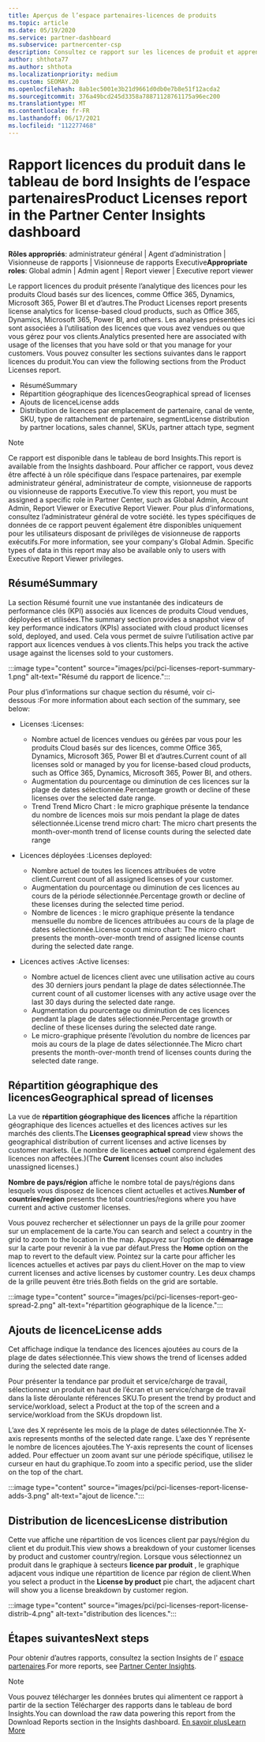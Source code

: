 ```yaml
---
title: Aperçus de l’espace partenaires-licences de produits
ms.topic: article
ms.date: 05/19/2020
ms.service: partner-dashboard
ms.subservice: partnercenter-csp
description: Consultez ce rapport sur les licences de produit et apprenez à améliorer les produits Cloud sous licence que vous vendez ou gérez pour vos clients.
author: shthota77
ms.author: shthota
ms.localizationpriority: medium
ms.custom: SEOMAY.20
ms.openlocfilehash: 8ab1ec5001e3b21d9661d0db0e7b8e51f12acda2
ms.sourcegitcommit: 376a49bcd245d3358a78871128761175a96ec200
ms.translationtype: MT
ms.contentlocale: fr-FR
ms.lasthandoff: 06/17/2021
ms.locfileid: "112277468"
---
```

# <a name="product-licenses-report-in-the-partner-center-insights-dashboard"></a><span data-ttu-id="1492c-103">Rapport licences du produit dans le tableau de bord Insights de l’espace partenaires</span><span class="sxs-lookup"><span data-stu-id="1492c-103">Product Licenses report in the Partner Center Insights dashboard</span></span>

<span data-ttu-id="1492c-104">**Rôles appropriés**: administrateur général | Agent d’administration | Visionneuse de rapports | Visionneuse de rapports Executive</span><span class="sxs-lookup"><span data-stu-id="1492c-104">**Appropriate roles**: Global admin | Admin agent | Report viewer | Executive report viewer</span></span>

<span data-ttu-id="1492c-105">Le rapport licences du produit présente l’analytique des licences pour les produits Cloud basés sur des licences, comme Office 365, Dynamics, Microsoft 365, Power BI et d’autres.</span><span class="sxs-lookup"><span data-stu-id="1492c-105">The Product Licenses report presents license analytics for license-based cloud products, such as Office 365, Dynamics, Microsoft 365, Power BI, and others.</span></span> <span data-ttu-id="1492c-106">Les analyses présentées ici sont associées à l’utilisation des licences que vous avez vendues ou que vous gérez pour vos clients.</span><span class="sxs-lookup"><span data-stu-id="1492c-106">Analytics presented here are associated with usage of the licenses that you have sold or that you manage for your customers.</span></span> <span data-ttu-id="1492c-107">Vous pouvez consulter les sections suivantes dans le rapport licences du produit.</span><span class="sxs-lookup"><span data-stu-id="1492c-107">You can view the following sections from the Product Licenses report.</span></span>

- <span data-ttu-id="1492c-108">Résumé</span><span class="sxs-lookup"><span data-stu-id="1492c-108">Summary</span></span>
- <span data-ttu-id="1492c-109">Répartition géographique des licences</span><span class="sxs-lookup"><span data-stu-id="1492c-109">Geographical spread of licenses</span></span>
- <span data-ttu-id="1492c-110">Ajouts de licence</span><span class="sxs-lookup"><span data-stu-id="1492c-110">License adds</span></span>
- <span data-ttu-id="1492c-111">Distribution de licences par emplacement de partenaire, canal de vente, SKU, type de rattachement de partenaire, segment</span><span class="sxs-lookup"><span data-stu-id="1492c-111">License distribution by partner locations, sales channel, SKUs, partner attach type, segment</span></span>

 > [!NOTE]
 > <span data-ttu-id="1492c-112">Ce rapport est disponible dans le tableau de bord Insights.</span><span class="sxs-lookup"><span data-stu-id="1492c-112">This report is available from the Insights dashboard.</span></span> <span data-ttu-id="1492c-113">Pour afficher ce rapport, vous devez être affecté à un rôle spécifique dans l’espace partenaires, par exemple administrateur général, administrateur de compte, visionneuse de rapports ou visionneuse de rapports Executive.</span><span class="sxs-lookup"><span data-stu-id="1492c-113">To view this report, you must be assigned a specific role in Partner Center, such as Global Admin, Account Admin, Report Viewer or Executive Report Viewer.</span></span> <span data-ttu-id="1492c-114">Pour plus d’informations, consultez l’administrateur général de votre société. les types spécifiques de données de ce rapport peuvent également être disponibles uniquement pour les utilisateurs disposant de privilèges de visionneuse de rapports exécutifs.</span><span class="sxs-lookup"><span data-stu-id="1492c-114">For more information, see your company's Global Admin. Specific types of data in this report may also be available only to users with Executive Report Viewer privileges.</span></span>

## <a name="summary"></a><span data-ttu-id="1492c-115">Résumé</span><span class="sxs-lookup"><span data-stu-id="1492c-115">Summary</span></span>

<span data-ttu-id="1492c-116">La section Résumé fournit une vue instantanée des indicateurs de performance clés (KPI) associés aux licences de produits Cloud vendues, déployées et utilisées.</span><span class="sxs-lookup"><span data-stu-id="1492c-116">The summary section provides a snapshot view of key performance indicators (KPIs) associated with cloud product licenses sold, deployed, and used.</span></span> <span data-ttu-id="1492c-117">Cela vous permet de suivre l’utilisation active par rapport aux licences vendues à vos clients.</span><span class="sxs-lookup"><span data-stu-id="1492c-117">This helps you track the active usage against the licenses sold to your customers.</span></span>

:::image type="content" source="images/pci/pci-licenses-report-summary-1.png" alt-text="Résumé du rapport de licence.":::

<span data-ttu-id="1492c-119">Pour plus d’informations sur chaque section du résumé, voir ci-dessous :</span><span class="sxs-lookup"><span data-stu-id="1492c-119">For more information about each section of the summary, see below:</span></span>

- <span data-ttu-id="1492c-120">Licenses :</span><span class="sxs-lookup"><span data-stu-id="1492c-120">Licenses:</span></span> 
  - <span data-ttu-id="1492c-121">Nombre actuel de licences vendues ou gérées par vous pour les produits Cloud basés sur des licences, comme Office 365, Dynamics, Microsoft 365, Power BI et d’autres.</span><span class="sxs-lookup"><span data-stu-id="1492c-121">Current count of all licenses sold or managed by you for license-based cloud products, such as Office 365, Dynamics, Microsoft 365, Power BI, and others.</span></span>
  - <span data-ttu-id="1492c-122">Augmentation du pourcentage ou diminution de ces licences sur la plage de dates sélectionnée.</span><span class="sxs-lookup"><span data-stu-id="1492c-122">Percentage growth or decline of these licenses over the selected date range.</span></span>
  - <span data-ttu-id="1492c-123">Trend Trend Micro Chart : le micro graphique présente la tendance du nombre de licences mois sur mois pendant la plage de dates sélectionnée.</span><span class="sxs-lookup"><span data-stu-id="1492c-123">License trend micro chart: The micro chart presents the month-over-month trend of license counts during the selected date range</span></span>

- <span data-ttu-id="1492c-124">Licences déployées :</span><span class="sxs-lookup"><span data-stu-id="1492c-124">Licenses deployed:</span></span>
  - <span data-ttu-id="1492c-125">Nombre actuel de toutes les licences attribuées de votre client.</span><span class="sxs-lookup"><span data-stu-id="1492c-125">Current count of all assigned licenses of your customer.</span></span>
  - <span data-ttu-id="1492c-126">Augmentation du pourcentage ou diminution de ces licences au cours de la période sélectionnée.</span><span class="sxs-lookup"><span data-stu-id="1492c-126">Percentage growth or decline of these licenses during the selected time period.</span></span>
  - <span data-ttu-id="1492c-127">Nombre de licences : le micro graphique présente la tendance mensuelle du nombre de licences attribuées au cours de la plage de dates sélectionnée.</span><span class="sxs-lookup"><span data-stu-id="1492c-127">License count micro chart: The micro chart presents the month-over-month trend of assigned license counts during the selected date range.</span></span>

- <span data-ttu-id="1492c-128">Licences actives :</span><span class="sxs-lookup"><span data-stu-id="1492c-128">Active licenses:</span></span> 
  - <span data-ttu-id="1492c-129">Nombre actuel de licences client avec une utilisation active au cours des 30 derniers jours pendant la plage de dates sélectionnée.</span><span class="sxs-lookup"><span data-stu-id="1492c-129">The current count of all customer licenses with any active usage over the last 30 days during the selected date range.</span></span>
  - <span data-ttu-id="1492c-130">Augmentation du pourcentage ou diminution de ces licences pendant la plage de dates sélectionnée.</span><span class="sxs-lookup"><span data-stu-id="1492c-130">Percentage growth or decline of these licenses during the selected date range.</span></span>
  - <span data-ttu-id="1492c-131">Le micro-graphique présente l’évolution du nombre de licences par mois au cours de la plage de dates sélectionnée.</span><span class="sxs-lookup"><span data-stu-id="1492c-131">The Micro chart presents the month-over-month trend of licenses counts during the selected date range.</span></span>

## <a name="geographical-spread-of-licenses"></a><span data-ttu-id="1492c-132">Répartition géographique des licences</span><span class="sxs-lookup"><span data-stu-id="1492c-132">Geographical spread of licenses</span></span>

<span data-ttu-id="1492c-133">La vue de **répartition géographique des licences** affiche la répartition géographique des licences actuelles et des licences actives sur les marchés des clients.</span><span class="sxs-lookup"><span data-stu-id="1492c-133">The **Licenses geographical spread** view shows the geographical distribution of current licenses and active licenses by customer markets.</span></span> <span data-ttu-id="1492c-134">(Le nombre de licences **actuel** comprend également des licences non affectées.)</span><span class="sxs-lookup"><span data-stu-id="1492c-134">(The **Current** licenses count also includes unassigned licenses.)</span></span>

<span data-ttu-id="1492c-135">**Nombre de pays/région** affiche le nombre total de pays/régions dans lesquels vous disposez de licences client actuelles et actives.</span><span class="sxs-lookup"><span data-stu-id="1492c-135">**Number of countries/region** presents the total countries/regions where you have current and active customer licenses.</span></span>

<span data-ttu-id="1492c-136">Vous pouvez rechercher et sélectionner un pays de la grille pour zoomer sur un emplacement de la carte.</span><span class="sxs-lookup"><span data-stu-id="1492c-136">You can search and select a country in the grid to zoom to the location in the map.</span></span> <span data-ttu-id="1492c-137">Appuyez sur l’option de **démarrage** sur la carte pour revenir à la vue par défaut.</span><span class="sxs-lookup"><span data-stu-id="1492c-137">Press the **Home** option on the map to revert to the default view.</span></span> <span data-ttu-id="1492c-138">Pointez sur la carte pour afficher les licences actuelles et actives par pays du client.</span><span class="sxs-lookup"><span data-stu-id="1492c-138">Hover on the map to view current licenses and active licenses by customer country.</span></span> <span data-ttu-id="1492c-139">Les deux champs de la grille peuvent être triés.</span><span class="sxs-lookup"><span data-stu-id="1492c-139">Both fields on the grid are sortable.</span></span>

:::image type="content" source="images/pci/pci-licenses-report-geo-spread-2.png" alt-text="répartition géographique de la licence.":::

## <a name="license-adds"></a><span data-ttu-id="1492c-141">Ajouts de licence</span><span class="sxs-lookup"><span data-stu-id="1492c-141">License adds</span></span>

<span data-ttu-id="1492c-142">Cet affichage indique la tendance des licences ajoutées au cours de la plage de dates sélectionnée.</span><span class="sxs-lookup"><span data-stu-id="1492c-142">This view shows the trend of licenses added during the selected date range.</span></span> 

<span data-ttu-id="1492c-143">Pour présenter la tendance par produit et service/charge de travail, sélectionnez un produit en haut de l’écran et un service/charge de travail dans la liste déroulante références SKU.</span><span class="sxs-lookup"><span data-stu-id="1492c-143">To present the trend by product and service/workload, select a Product at the top of the screen and a service/workload from the SKUs dropdown list.</span></span>

<span data-ttu-id="1492c-144">L’axe des X représente les mois de la plage de dates sélectionnée.</span><span class="sxs-lookup"><span data-stu-id="1492c-144">The X-axis represents months of the selected date range.</span></span> <span data-ttu-id="1492c-145">L’axe des Y représente le nombre de licences ajoutées.</span><span class="sxs-lookup"><span data-stu-id="1492c-145">The Y-axis represents the count of licenses added.</span></span> <span data-ttu-id="1492c-146">Pour effectuer un zoom avant sur une période spécifique, utilisez le curseur en haut du graphique.</span><span class="sxs-lookup"><span data-stu-id="1492c-146">To zoom into a specific period, use the slider on the top of the chart.</span></span>

:::image type="content" source="images/pci/pci-licenses-report-license-adds-3.png" alt-text="ajout de licence.":::

## <a name="license-distribution"></a><span data-ttu-id="1492c-148">Distribution de licences</span><span class="sxs-lookup"><span data-stu-id="1492c-148">License distribution</span></span>

<span data-ttu-id="1492c-149">Cette vue affiche une répartition de vos licences client par pays/région du client et du produit.</span><span class="sxs-lookup"><span data-stu-id="1492c-149">This view shows a breakdown of your customer licenses by product and customer country/region.</span></span> <span data-ttu-id="1492c-150">Lorsque vous sélectionnez un produit dans le graphique à secteurs **licence par produit** , le graphique adjacent vous indique une répartition de licence par région de client.</span><span class="sxs-lookup"><span data-stu-id="1492c-150">When you select a product in the **License by product** pie chart, the adjacent chart will show you a license breakdown by customer region.</span></span>

:::image type="content" source="images/pci/pci-licenses-report-license-distrib-4.png" alt-text="distribution des licences.":::

## <a name="next-steps"></a><span data-ttu-id="1492c-152">Étapes suivantes</span><span class="sxs-lookup"><span data-stu-id="1492c-152">Next steps</span></span>

<span data-ttu-id="1492c-153">Pour obtenir d’autres rapports, consultez la section Insights de l' [espace partenaires](partner-center-insights.md).</span><span class="sxs-lookup"><span data-stu-id="1492c-153">For more reports, see [Partner Center Insights](partner-center-insights.md).</span></span>

>[!NOTE] 
> <span data-ttu-id="1492c-154">Vous pouvez télécharger les données brutes qui alimentent ce rapport à partir de la section Télécharger des rapports dans le tableau de bord Insights.</span><span class="sxs-lookup"><span data-stu-id="1492c-154">You can download the raw data powering this report from the Download Reports section in the Insights dashboard.</span></span> [<span data-ttu-id="1492c-155">En savoir plus</span><span class="sxs-lookup"><span data-stu-id="1492c-155">Learn More</span></span>](pci-download-reports.md)

